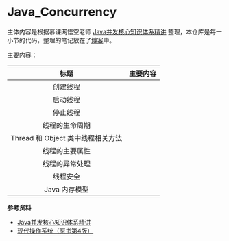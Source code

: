 # Java_Concurrency
主体内容是根据慕课网悟空老师 [Java并发核心知识体系精讲](https://coding.imooc.com/class/362.html) 整理，本仓库是每一小节的代码，整理的笔记放在了[博客](https://sningning.github.io/)中。

主要内容：

|               标题                | 主要内容 |
| :-------------------------------: | :------: |
|             创建线程              |          |
|             启动线程              |          |
|             停止线程              |          |
|          线程的生命周期           |          |
| Thread 和 Object 类中线程相关方法 |          |
|          线程的主要属性           |          |
|          线程的异常处理           |          |
|             线程安全              |          |
|           Java 内存模型           |          |

**参考资料**

- [Java并发核心知识体系精讲](https://coding.imooc.com/class/362.html)
- [现代操作系统（原书第4版）](https://book.douban.com/subject/27096665/)

